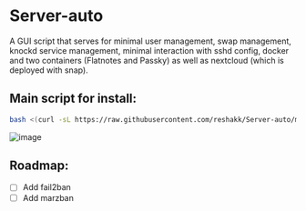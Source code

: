 # Server-auto

A GUI script that serves for minimal user management, swap management, knockd service management, minimal interaction with sshd config, docker and two containers (Flatnotes and Passky) as well as nextcloud (which is deployed with snap).

## Main script for install:
``` bash
bash <(curl -sL https://raw.githubusercontent.com/reshakk/Server-auto/master/main-script.sh)
```

![image](https://github.com/reshakk/Server-auto/blob/main/GUI.png)

## Roadmap:
- [ ] Add fail2ban
- [ ] Add marzban
